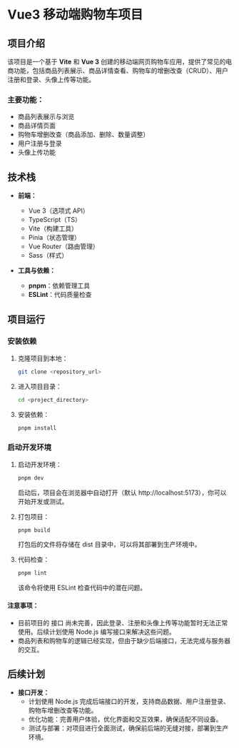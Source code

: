 # Vue3 移动端购物车项目

## 项目介绍

  该项目是一个基于 **Vite** 和 **Vue 3** 创建的移动端网页购物车应用，提供了常见的电商功能，包括商品列表展示、商品详情查看、购物车的增删改查（CRUD）、用户注册和登录、头像上传等功能。

### 主要功能：

- 商品列表展示与浏览
- 商品详情页面
- 购物车增删改查（商品添加、删除、数量调整）
- 用户注册与登录
- 头像上传功能

## 技术栈

- **前端：**
  - Vue 3（选项式 API）
  - TypeScript（TS）
  - Vite（构建工具）
  - Pinia（状态管理）
  - Vue Router（路由管理）
  - Sass（样式）
  
- **工具与依赖：**
  - **pnpm**：依赖管理工具
  - **ESLint**：代码质量检查

## 项目运行

### 安装依赖

1. 克隆项目到本地：
   ```bash
   git clone <repository_url>
   ```

2. 进入项目目录：
   ```bash
   cd <project_directory>
   ```

3. 安装依赖：
   ```bash
   pnpm install
   ```

### 启动开发环境

1. 启动开发环境：
   
   ```bash
   pnpm dev
   ```

    启动后，项目会在浏览器中自动打开（默认 http://localhost:5173），你可以开始开发或测试。

2. 打包项目：
   
   ```bash
   pnpm build
   ```

    打包后的文件将存储在 dist 目录中，可以将其部署到生产环境中。

3. 代码检查：
   
   ```bash
   pnpm lint
   ```

    该命令将使用 ESLint 检查代码中的潜在问题。

#### **注意事项：**
- 目前项目的 接口 尚未完善，因此登录、注册和头像上传等功能暂时无法正常使用。后续计划使用 Node.js 编写接口来解决这些问题。
- 商品列表和购物车的逻辑已经实现，但由于缺少后端接口，无法完成与服务器的交互。

## 后续计划
- **接口开发：**
  - 计划使用 Node.js 完成后端接口的开发，支持商品数据、用户注册登录、购物车增删改查等功能。
  - 优化功能：完善用户体验，优化界面和交互效果，确保适配不同设备。
  - 测试与部署：对项目进行全面测试，确保前后端的无缝对接，部署到生产环境。